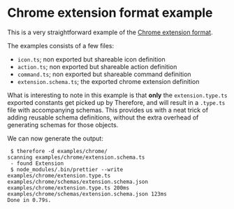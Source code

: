 # Chrome extension format example

This is a very straightforward example of the [Chrome extension format](https://json.schemastore.org/chrome-manifest).

The examples consists of a few files:

-   `icon.ts`; non exported but shareable icon definition
-   `action.ts`; non exported but shareable action definition
-   `command.ts`; non exported but shareable command definition
-   `extension.schema.ts`; the exported chrome extension definition

What is interesting to note in this example is that **only** the `extension.type.ts` exported constants get picked up by Therefore, and will result in a `.type.ts` file with accompanying schemas. This provides us with a neat trick of adding reusable schema definitions, without the extra overhead of generating schemas for those objects.

We can now generate the output:

```console
 $ therefore -d examples/chrome/
scanning examples/chrome/extension.schema.ts
 - found Extension
 $ node_modules/.bin/prettier --write examples/chrome/extension.type.ts examples/chrome/schemas/extension.schema.json
examples/chrome/extension.type.ts 200ms
examples/chrome/schemas/extension.schema.json 123ms
Done in 0.79s.
```
